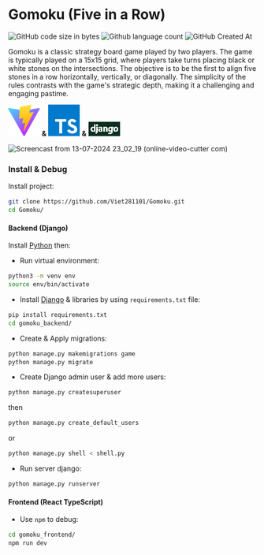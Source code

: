 # Gomoku (Five in a Row)

![GitHub code size in bytes](https://img.shields.io/github/languages/code-size/Viet281101/Gomoku) ![Github language count](https://img.shields.io/github/languages/count/Viet281101/Gomoku) ![GitHub Created At](https://img.shields.io/github/created-at/Viet281101/Gomoku)

Gomoku is a classic strategy board game played by two players.
The game is typically played on a 15x15 grid, where players take turns placing black or white stones on the intersections.
The objective is to be the first to align five stones in a row horizontally, vertically, or diagonally.
The simplicity of the rules contrasts with the game's strategic depth, making it a challenging and engaging pastime.

[![alt text](gomoku_frontend/public/vite.svg)](https://vitejs.dev/) **&** [![alt text](gomoku_frontend/public/typescript.svg)](https://www.typescriptlang.org/) **&** [![alt text](gomoku_frontend/public/image.png)](https://www.djangoproject.com/)


![Screencast from 13-07-2024 23_02_19 (online-video-cutter com)](https://github.com/user-attachments/assets/c02dc311-f4b4-4a3b-a71d-5269ae01e22d)

### Install & Debug

Install project:
```bash
git clone https://github.com/Viet281101/Gomoku.git
cd Gomoku/
```

#### Backend (Django)

Install [Python](https://www.python.org/) then:

- Run virtual environment:
```bash
python3 -m venv env
source env/bin/activate
```

- Install [Django](https://www.djangoproject.com/download/) & libraries by using `requirements.txt` file:
```bash
pip install requirements.txt
cd gomoku_backend/
```

- Create & Apply migrations:
```bash
python manage.py makemigrations game
python manage.py migrate
```

- Create Django admin user & add more users:
```bash
python manage.py createsuperuser
```
then
```bash
python manage.py create_default_users
```
or
```bash
python manage.py shell < shell.py
```

- Run server django:
```bash
python manage.py runserver
```

#### Frontend (React TypeScript)

- Use `npm` to debug:
```bash
cd gomoku_frontend/
npm run dev
```
